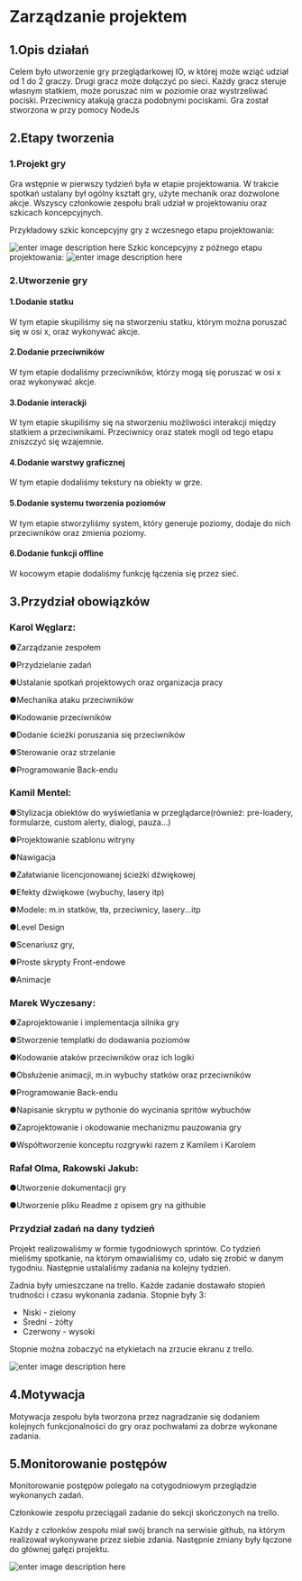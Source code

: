 
# Zarządzanie projektem

## 1.Opis działań 
Celem było utworzenie gry przeglądarkowej IO, w której może wziąć udział od 1 do 2 graczy. Drugi gracz może dołączyć po sieci. Każdy gracz steruje własnym statkiem, może poruszać nim w poziomie oraz wystrzeliwać pociski. Przeciwnicy atakują gracza podobnymi pociskami. Gra został stworzona w przy pomocy NodeJs 

## 2.Etapy tworzenia 
 
### 1.Projekt gry 

Gra wstępnie w pierwszy tydzień była w etapie projektowania. W trakcie spotkań ustalany był ogólny kształt gry, użyte mechanik oraz dozwolone akcje. Wszyscy członkowie zespołu brali udział w projektowaniu oraz szkicach koncepcyjnych.

Przykładowy szkic koncepcyjny gry z wczesnego etapu projektowania: 


![enter image description here](https://i.ibb.co/k2T8J3Z/szkic-1.png)
Szkic koncepcyjny z późnego etapu projektowania: 
![enter image description here](https://i.ibb.co/py9v9Br/szkic-2.png)

### 2.Utworzenie gry 

#### 1.Dodanie statku 

W tym etapie skupiliśmy się na stworzeniu statku, którym można poruszać się w osi x, oraz wykonywać akcje. 


#### 2.Dodanie przeciwników 

W tym etapie dodaliśmy przeciwników, którzy mogą się poruszać w osi x oraz  wykonywać akcje.


#### 3.Dodanie interackji 

W tym etapie skupiliśmy się na stworzeniu możliwości interakcji między statkiem a przeciwnikami. Przeciwnicy oraz statek mogli od tego etapu zniszczyć się wzajemnie.


#### 4.Dodanie warstwy graficznej

W tym etapie dodaliśmy tekstury na obiekty w grze. 


#### 5.Dodanie systemu tworzenia poziomów 

W tym etapie stworzyliśmy system, który generuje poziomy, dodaje do nich przeciwników oraz zmienia poziomy.

#### 6.Dodanie funkcji offline 


W kocowym etapie dodaliśmy funkcję łączenia się przez sieć.

## 3.Przydział obowiązków

### Karol Węglarz:

●Zarządzanie zespołem

●Przydzielanie zadań

●Ustalanie spotkań projektowych oraz organizacja pracy

●Mechanika ataku przeciwników

●Kodowanie przeciwników

●Dodanie ścieżki poruszania się przeciwników

●Sterowanie oraz strzelanie

●Programowanie Back-endu

### Kamil Mentel:

●Stylizacja obiektów do wyświetlania w przeglądarce(również: pre-loadery, formularze, custom alerty, dialogi, pauza...)

●Projektowanie szablonu witryny

●Nawigacja

●Załatwianie licencjonowanej ścieżki dźwiękowej

●Efekty dźwiękowe (wybuchy, lasery itp)

●Modele: m.in statków, tła, przeciwnicy, lasery...itp

●Level Design

●Scenariusz gry,

●Proste skrypty Front-endowe

●Animacje

### Marek Wyczesany:

●Zaprojektowanie i implementacja silnika gry

●Stworzenie templatki do dodawania poziomów

●Kodowanie ataków przeciwników oraz ich logiki

●Obsłużenie animacji, m.in wybuchy statków oraz przeciwników

●Programowanie Back-endu

●Napisanie skryptu w pythonie do wycinania spritów wybuchów

●Zaprojektowanie i okodowanie mechanizmu pauzowania gry

●Współtworzenie konceptu rozgrywki razem z Kamilem i Karolem

### Rafał Olma, Rakowski Jakub: 

●Utworzenie dokumentacji gry

●Utworzenie pliku Readme z opisem gry na githubie

### Przydział zadań na dany tydzień 
Projekt realizowaliśmy w formie tygodniowych sprintów. Co tydzień mieliśmy spotkanie, na którym omawialiśmy co, udało się zrobić w danym tygodniu. Następnie ustalaliśmy zadania na
kolejny tydzień.

Zadnia były umieszczane na trello. Każde zadanie dostawało stopień trudności i czasu wykonania zadania.
Stopnie były 3:
 - Niski - zielony 
 - Średni - żółty 
 - Czerwony - wysoki

 Stopnie można zobaczyć na etykietach na zrzucie ekranu z trello. 

![enter image description here](https://imagizer.imageshack.com/v2/1832x855q90/922/CJ9cGT.png)

## 4.Motywacja 

Motywacja zespołu była tworzona przez nagradzanie się dodaniem kolejnych funkcjonalności do gry oraz pochwałami za dobrze wykonane zadania.


## 5.Monitorowanie postępów 

Monitorowanie postępów polegało na cotygodniowym przeglądzie wykonanych zadań.

Członkowie zespołu przeciągali zadanie do sekcji skończonych na trello.

Każdy z członków zespołu miał swój branch na serwisie github, na którym realizował wykonywane przez siebie zdania. Następnie zmiany były łączone do głównej gałęzi projektu.


![enter image description here](https://i.ibb.co/wRfhYQq/git-wooodies-1.png)


